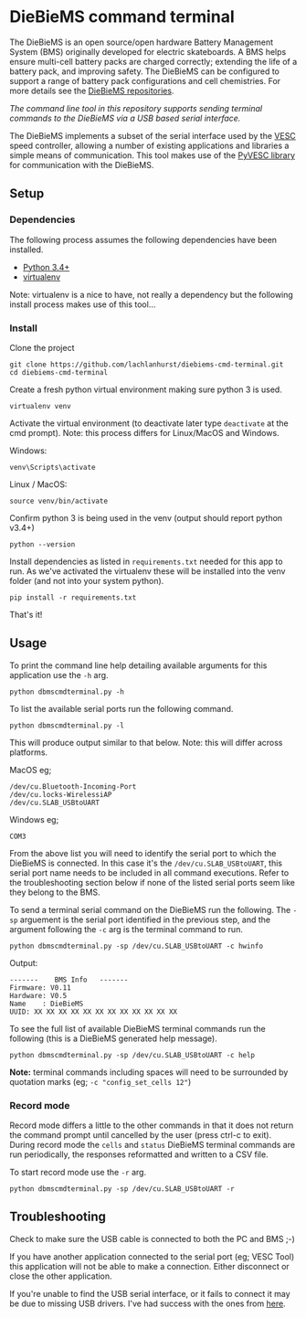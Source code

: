# DieBieMS command terminal
The DieBieMS is an open source/open hardware Battery Management System (BMS) originally developed for electric skateboards. A BMS helps ensure multi-cell battery packs are charged correctly; extending the life of a battery pack, and improving safety. The DieBieMS can be configured to support a range of battery pack configurations and cell chemistries. For more details see the [DieBieMS repositories](https://github.com/DieBieEngineering/DieBieMS/).

*The command line tool in this repository supports sending terminal commands to the DieBieMS via a USB based serial interface.*

The DieBieMS implements a subset of the serial interface used by the [VESC](https://github.com/vedderb/bldc) speed controller, allowing a number of existing applications and libraries a simple means of communication. This tool makes use of the [PyVESC library](https://github.com/LiamBindle/PyVESC) for communication with the DieBieMS.

## Setup

### Dependencies
The following process assumes the following dependencies have been installed.
- [Python 3.4+](https://www.python.org/)
- [virtualenv](https://virtualenv.pypa.io)

Note: virtualenv is a nice to have, not really a dependency but the following install process makes use of this tool...

### Install

Clone the project

    git clone https://github.com/lachlanhurst/diebiems-cmd-terminal.git
    cd diebiems-cmd-terminal

Create a fresh python virtual environment making sure python 3 is used.

    virtualenv venv

Activate the virtual environment (to deactivate later type `deactivate` at the cmd prompt). Note: this process differs for Linux/MacOS and Windows.

Windows:

    venv\Scripts\activate

Linux / MacOS:

    source venv/bin/activate

Confirm python 3 is being used in the venv (output should report python v3.4+)

    python --version

Install dependencies as listed in `requirements.txt` needed for this app to run. As we've activated the virtualenv these will be installed into the venv folder (and not into your system python).

    pip install -r requirements.txt

That's it!

## Usage

To print the command line help detailing available arguments for this application use the `-h` arg.

    python dbmscmdterminal.py -h

To list the available serial ports run the following command.

    python dbmscmdterminal.py -l

This will produce output similar to that below. Note: this will differ across platforms.

MacOS eg;

    /dev/cu.Bluetooth-Incoming-Port
    /dev/cu.locks-WirelessiAP
    /dev/cu.SLAB_USBtoUART

Windows eg;

    COM3

From the above list you will need to identify the serial port to which the DieBieMS is connected. In this case it's the `/dev/cu.SLAB_USBtoUART`, this serial port name needs to be included in all command executions. Refer to the troubleshooting section below if none of the listed serial ports seem like they belong to the BMS.

To send a terminal serial command on the DieBieMS run the following. The `-sp` arguement is the serial port identified in the previous step, and the argument following the `-c` arg is the terminal command to run.

    python dbmscmdterminal.py -sp /dev/cu.SLAB_USBtoUART -c hwinfo

Output:

    -------    BMS Info   -------
    Firmware: V0.11
    Hardware: V0.5
    Name    : DieBieMS
    UUID: XX XX XX XX XX XX XX XX XX XX XX XX

To see the full list of available DieBieMS terminal commands run the following (this is a DieBieMS generated help message).

    python dbmscmdterminal.py -sp /dev/cu.SLAB_USBtoUART -c help

**Note:** terminal commands including spaces will need to be surrounded by quotation marks (eg; `-c "config_set_cells 12"`)

### Record mode
Record mode differs a little to the other commands in that it does not return the command prompt until cancelled by the user (press ctrl-c to exit). During record mode the `cells` and `status` DieBieMS terminal commands are run periodically, the responses reformatted and written to a CSV file.

To start record mode use the `-r` arg.

    python dbmscmdterminal.py -sp /dev/cu.SLAB_USBtoUART -r


## Troubleshooting

Check to make sure the USB cable is connected to both the PC and BMS ;-)

If you have another application connected to the serial port (eg; VESC Tool) this application will not be able to make a connection. Either disconnect or close the other application.

If you're unable to find the USB serial interface, or it fails to connect it may be due to missing USB drivers. I've had success with the ones from [here](https://www.silabs.com/products/development-tools/software/usb-to-uart-bridge-vcp-drivers).

